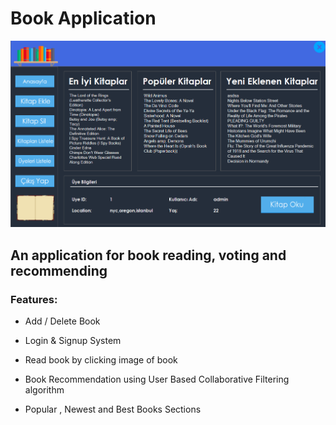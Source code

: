 # Book Application

![img](resim.png)


## An application for book reading, voting and recommending



### Features:

  - Add / Delete Book
  
  - Login & Signup System
  
  - Read book by clicking image of book
  
  - Book Recommendation using User Based Collaborative Filtering algorithm
  
  - Popular , Newest and Best Books Sections






